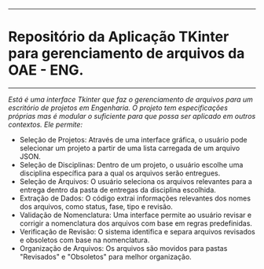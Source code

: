 ---------------------------------------------------------------------------------------------------------------------------------------------------------------------------------------
# Repositório da Aplicação TKinter para gerenciamento de arquivos da OAE - ENG.
---------------------------------------------------------------------------------------------------------------------------------------------------------------------------------------

*Está é uma interface Tkinter que faz o gerenciamento de arquivos para um escritório de projetos em Engenharia. O projeto tem especificações próprias mas é modular o suficiente para que possa ser aplicado em outros contextos. Ele permite:*

- Seleção de Projetos: Através de uma interface gráfica, o usuário pode selecionar um projeto a partir de uma lista carregada de um arquivo JSON.
- Seleção de Disciplinas: Dentro de um projeto, o usuário escolhe uma disciplina específica para a qual os arquivos serão entregues.
- Seleção de Arquivos: O usuário seleciona os arquivos relevantes para a entrega dentro da pasta de entregas da disciplina escolhida.
- Extração de Dados: O código extrai informações relevantes dos nomes dos arquivos, como status, fase, tipo e revisão.
- Validação de Nomenclatura: Uma interface permite ao usuário revisar e corrigir a nomenclatura dos arquivos com base em regras predefinidas.
- Verificação de Revisão: O sistema identifica e separa arquivos revisados e obsoletos com base na nomenclatura.
- Organização de Arquivos: Os arquivos são movidos para pastas "Revisados" e "Obsoletos" para melhor organização.

